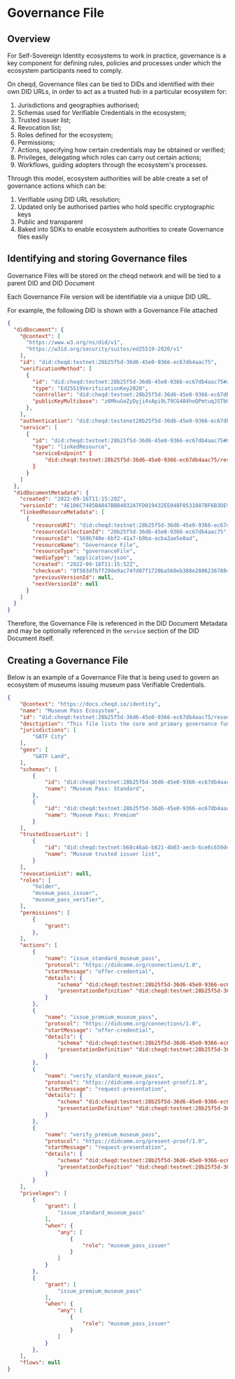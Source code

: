 # Governance File

## Overview

For Self-Sovereign Identity ecosystems to work in practice, governance is a key component for defining rules, policies and processes under which the ecosystem participants need to comply.&#x20;

On cheqd, Governance files can be tied to DIDs and identified with their own DID URLs, in order to act as a trusted hub in a particular ecosystem for:

1. Jurisdictions and geographies authorised;
2. Schemas used for Verifiable Credentials in the ecosystem;
3. Trusted issuer list;
4. Revocation list;
5. Roles defined for the ecosystem;
6. Permissions;
7. Actions, specifying how certain credentials may be obtained or verified;
8. Privileges, delegating which roles can carry out certain actions;
9. Workflows, guiding adopters through the ecosystem's processes.

Through this model, ecosystem authorities will be able create a set of governance actions which can be:

1. Verifiable using DID URL resolution;
2. Updated only be authorised parties who hold specific cryptographic keys
3. Public and transparent
4. Baked into SDKs to enable ecosystem authorities to create Governance files easily

## Identifying and storing Governance files

Governance Files will be stored on the cheqd network and will be tied to a parent DID and DID Document

Each Governance File version will be identifiable via a unique DID URL.

For example, the following DID is shown with a Governance File attached

```json
{
  "didDocument": {
    "@context": [
      "https://www.w3.org/ns/did/v1",
      "https://w3id.org/security/suites/ed25519-2020/v1"
    ],
    "id": "did:cheqd:testnet:28b25f5d-36d6-45e0-9366-ec67db4aac75",
    "verificationMethod": [
      {
        "id": "did:cheqd:testnet:28b25f5d-36d6-45e0-9366-ec67db4aac75#authKey1",
        "type": "Ed25519VerificationKey2020",
        "controller": "did:cheqd:testnet:28b25f5d-36d6-45e0-9366-ec67db4aac75",
        "publicKeyMultibase": "z6MkuGoZyDyji4sApi9L79CG484hoQPmtuqJSTbUpdrVQAqB"
      },
    ],
    "authentication": "did:cheqd:testenet28b25f5d-36d6-45e0-9366-ec67db4aac75#authKey1",
    "service": [
      {
        "id": "did:cheqd:testnet:28b25f5d-36d6-45e0-9366-ec67db4aac75#GovernanceFile",
        "type": "linkedResource",
        "serviceEndpoint" [
            "did:cheqd:testnet:28b25f5d-36d6-45e0-9366-ec67db4aac75/resources/569b740e-6bf2-41a7-b9ba-acba2ae5e8ad",
        ]
      }
    ]
  },
  "didDocumentMetadata": {
    "created": "2022-09-16T11:15:20Z",
    "versionId": "4E106C7485BA847BBB4032A7FD019432EE048F0531887BF6B3DE97739CC39D62",
    "linkedResourceMetadata": [
      {
        "resourceURI": "did:cheqd:testnet:28b25f5d-36d6-45e0-9366-ec67db4aac75/resources/569b740e-6bf2-41a7-b9ba-acba2ae5e8ad",
        "resourceCollectionId": "28b25f5d-36d6-45e0-9366-ec67db4aac75",
        "resourceId": "569b740e-6bf2-41a7-b9ba-acba2ae5e8ad",
        "resourceName": "Governance File",
        "resourceType": "governanceFile",
        "mediaType": "application/json",
        "created": "2022-09-16T11:15:52Z",
        "checksum": "0f503dfbff29de9ac74fd07f1720ba560eb388e28062367884890c311736ec9d",
        "previousVersionId": null,
        "nextVersionId": null
      }
    ]
  }
}
```

Therefore, the Governance File is referenced in the DID Document Metadata and may be optionally referenced in the `service` section of the DID Document itself.

## Creating a Governance File

Below is an example of a Governance File that is being used to govern an ecosystem of museums issuing museum pass Verifiable Credentials.&#x20;

```json
{
    "@context": "https://docs.cheqd.io/identity",
    "name": "Museum Pass Ecosystem",
    "id": "did:cheqd:testnet:28b25f5d-36d6-45e0-9366-ec67db4aac75/resources/569b740e-6bf2-41a7-b9ba-acba2ae5e8ad",
    "desctiption": "This file lists the core and primary governance functions of a Museum Pass Ecosystem",
    "jurisdictions": [
        "GATF City"
    ],
    "geos": [
        "GATF Land",    
    ],
    "schemas": [
        {
            "id": "did:cheqd:testnet:28b25f5d-36d6-45e0-9366-ec67db4aac75/resources/9a299740-320d-4f7b-83f2-027ef5bdb654",
            "name": "Museum Pass: Standard",
        },
        {
            "id": "did:cheqd:testnet:28b25f5d-36d6-45e0-9366-ec67db4aac75/resources/2e5ac126-7f9b-42ff-b29b-619011e371c2",
            "name": "Museum Pass: Premium"
        }
    ],
    "trustedIssuerList": [
        {
            "id": "did:cheqd:testnet:b68c46ab-b821-4b03-aecb-6ce6c659de83",
            "name": "Museum trusted issuer list",
        }
    ],
    "revocationList": null,
    "roles": [
        "holder",
        "museum_pass_issuer",
        "museum_pass_verifier",
    ],
    "permissions": [
        {
            "grant": 
        },
    ],
    "actions": [
        {
            "name": "issue_standard_museum_pass",
            "protocol": "https://didcomm.org/connections/1.0",
            "startMessage": "offer-credential",
            "details": {
                "schema" "did:cheqd:testnet:28b25f5d-36d6-45e0-9366-ec67db4aac75/resources/9a299740-320d-4f7b-83f2-027ef5bdb654",
                "presentationDefinition" "did:cheqd:testnet:28b25f5d-36d6-45e0-9366-ec67db4aac75/resources/d30c2160-60fd-4db3-80b2-507926357d62",
            }
        },
        {
            "name": "issue_premium_museum_pass",
            "protocol": "https://didcomm.org/connections/1.0",
            "startMessage": "offer-credential",
            "details": {
                "schema" "did:cheqd:testnet:28b25f5d-36d6-45e0-9366-ec67db4aac75/resources/2e5ac126-7f9b-42ff-b29b-619011e371c2",
                "presentationDefinition" "did:cheqd:testnet:28b25f5d-36d6-45e0-9366-ec67db4aac75/resources/2718aa7b-8134-4d26-99ca-21e909ee51fa",
            }
        },
        {
            "name": "verify_standard_museum_pass",
            "protocol": "https://didcomm.org/present-proof/1.0",
            "startMessage": "request-presentation",
            "details": {
                "schema" "did:cheqd:testnet:28b25f5d-36d6-45e0-9366-ec67db4aac75/resources/9a299740-320d-4f7b-83f2-027ef5bdb654",
                "presentationDefinition" "did:cheqd:testnet:28b25f5d-36d6-45e0-9366-ec67db4aac75/resources/d30c2160-60fd-4db3-80b2-507926357d62",
            }
        },            
        {
            "name": "verify_premium_museum_pass",
            "protocol": "https://didcomm.org/present-proof/1.0",
            "startMessage": "request-presentation",
            "details": {
                "schema" "did:cheqd:testnet:28b25f5d-36d6-45e0-9366-ec67db4aac75/resources/2e5ac126-7f9b-42ff-b29b-619011e371c2",
                "presentationDefinition" "did:cheqd:testnet:28b25f5d-36d6-45e0-9366-ec67db4aac75/resources/2718aa7b-8134-4d26-99ca-21e909ee51fa",
            }
        }
    ],
    "privelages": [
        {
            "grant": [
                "issue_standard_museum_pass"
            ],
            "when": {
                "any": [
                    {
                        "role": "museum_pass_issuer"
                    }
                ]
            }
        },
        {
            "grant": [
                "issue_premium_museum_pass"
            ],
            "when": {
                "any": [
                    {
                        "role": "museum_pass_issuer"
                    }
                ]
            }
        },
    ],
    "flows": null
}
    
        
    

```
